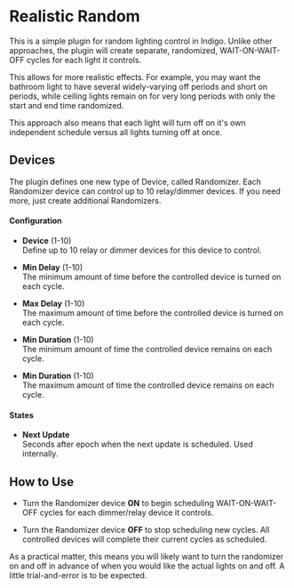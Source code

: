 # Realistic Random

This is a simple plugin for random lighting control in Indigo.  Unlike other approaches, the plugin will create separate, randomized, WAIT-ON-WAIT-OFF cycles for each light it controls.  

This allows for more realistic effects. For example, you may want the bathroom light to have several widely-varying off periods and short on periods, while ceiling lights remain on for very long periods with only the start and end time randomized.

This approach also means that each light will turn off on it's own independent schedule versus all lights turning off at once.

## Devices

The plugin defines one new type of Device, called Randomizer.  Each Randomizer device can control up to 10 relay/dimmer devices.  If you need more, just create additional Randomizers.

#### Configuration

* **Device** (1-10)  
Define up to 10 relay or dimmer devices for this device to control.

* **Min Delay** (1-10)  
The minimum amount of time before the controlled device is turned on each cycle.

* **Max Delay** (1-10)  
The maximum amount of time before the controlled device is turned on each cycle.

* **Min Duration** (1-10)  
The minimum amount of time the controlled device remains on each cycle.

* **Min Duration** (1-10)  
The maximum amount of time the controlled device remains on each cycle.


#### States

* **Next Update**  
Seconds after epoch when the next update is scheduled.  Used internally.


## How to Use

* Turn the Randomizer device **ON** to begin scheduling WAIT-ON-WAIT-OFF cycles for each dimmer/relay device it controls.

* Turn the Randomizer device **OFF** to stop scheduling new cycles.  All controlled devices will complete their current cycles as scheduled.  

As a practical matter, this means you will likely want to turn the randomizer on and off in advance of when you would like the actual lights on and off.  A little trial-and-error is to be expected.